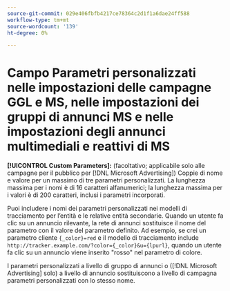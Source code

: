 ```yaml
---
source-git-commit: 029e406fbfb4217ce78364c2d1f1a6dae24ff588
workflow-type: tm+mt
source-wordcount: '139'
ht-degree: 0%

---
```

# Campo Parametri personalizzati nelle impostazioni delle campagne GGL e MS, nelle impostazioni dei gruppi di annunci MS e nelle impostazioni degli annunci multimediali e reattivi di MS

**[!UICONTROL Custom Parameters]:** (facoltativo; applicabile solo alle campagne per il pubblico per [!DNL Microsoft Advertising]) Coppie di nome e valore per un massimo di tre parametri personalizzati. La lunghezza massima per i nomi è di 16 caratteri alfanumerici; la lunghezza massima per i valori è di 200 caratteri, inclusi i parametri incorporati.

Puoi includere i nomi dei parametri personalizzati nei modelli di tracciamento per l’entità e le relative entità secondarie. Quando un utente fa clic su un annuncio rilevante, la rete di annunci sostituisce il nome del parametro con il valore del parametro definito. Ad esempio, se crei un parametro cliente `{_color}=red` e il modello di tracciamento include `http://tracker.example.com/?color={_color}&u={lpurl}`, quando un utente fa clic su un annuncio viene inserito &quot;rosso&quot; nel parametro di colore.

I parametri personalizzati a livello di gruppo di annunci o ([!DNL Microsoft Advertising] solo) a livello di annuncio sostituiscono a livello di campagna
parametri personalizzati con lo stesso nome.
